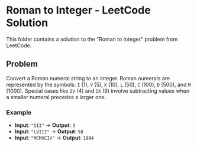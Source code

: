 # Roman to Integer - LeetCode Solution

This folder contains a solution to the "Roman to Integer" problem from LeetCode.

## Problem

Convert a Roman numeral string to an integer. Roman numerals are represented by the symbols: `I` (1), `V` (5), `X` (10), `L` (50), `C` (100), `D` (500), and `M` (1000). Special cases like `IV` (4) and `IX` (9) involve subtracting values when a smaller numeral precedes a larger one.

### Example

- **Input**: `"III"` → **Output**: `3`
- **Input**: `"LVIII"` → **Output**: `58`
- **Input**: `"MCMXCIV"` → **Output**: `1994`


